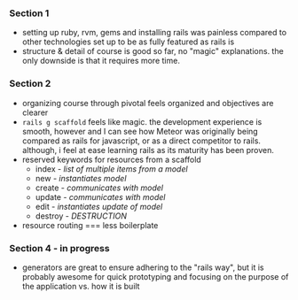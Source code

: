 ### Section 1
- setting up ruby, rvm, gems and installing rails was painless compared to other technologies set up to be as fully featured as rails is
- structure & detail of course is good so far, no "magic" explanations. the only downside is that it requires more time.

### Section 2
- organizing course through pivotal feels organized and objectives are clearer
- `rails g scaffold` feels like magic. the development experience is smooth, however and I can see how Meteor was originally being compared as rails for javascript, or as a direct competitor to rails. although, i feel at ease learning rails as its maturity has been proven.
- reserved keywords for resources from a scaffold
  - index - _list of multiple items from a model_
  - new - _instantiates model_
  - create - _communicates with model_
  - update - _communicates with model_
  - edit - _instantiates update of model_
  - destroy - _DESTRUCTION_
- resource routing === less boilerplate

### Section 4 - in progress
- generators are great to ensure adhering to the "rails way", but it is probably awesome for quick prototyping and focusing on the purpose of the application vs. how it is built
